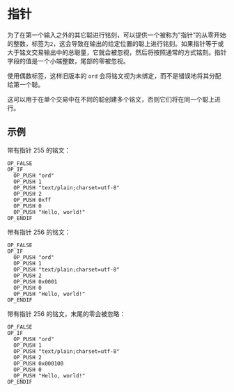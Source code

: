 指针
=======

为了在第一个输入之外的其它聪进行铭刻，可以提供一个被称为”指针”的从零开始的整数，标签为`2`，这会导致在输出的给定位置的聪上进行铭刻。如果指针等于或大于铭文交易输出中的总聪量，它就会被忽视，然后将按照通常的方式铭刻。指针字段的值是一个小端整数，尾部的零被忽视。

使用偶数标签，这样旧版本的 `ord` 会将铭文视为未绑定，而不是错误地将其分配给第一个聪。

这可以用于在单个交易中在不同的聪创建多个铭文，否则它们将在同一个聪上进行。

示例
--------

带有指针 255 的铭文：

```
OP_FALSE
OP_IF
  OP_PUSH "ord"
  OP_PUSH 1
  OP_PUSH "text/plain;charset=utf-8"
  OP_PUSH 2
  OP_PUSH 0xff
  OP_PUSH 0
  OP_PUSH "Hello, world!"
OP_ENDIF
```

带有指针 256 的铭文：

```
OP_FALSE
OP_IF
  OP_PUSH "ord"
  OP_PUSH 1
  OP_PUSH "text/plain;charset=utf-8"
  OP_PUSH 2
  OP_PUSH 0x0001
  OP_PUSH 0
  OP_PUSH "Hello, world!"
OP_ENDIF
```

带有指针 256 的铭文，末尾的零会被忽略：

```
OP_FALSE
OP_IF
  OP_PUSH "ord"
  OP_PUSH 1
  OP_PUSH "text/plain;charset=utf-8"
  OP_PUSH 2
  OP_PUSH 0x000100
  OP_PUSH 0
  OP_PUSH "Hello, world!"
OP_ENDIF
```